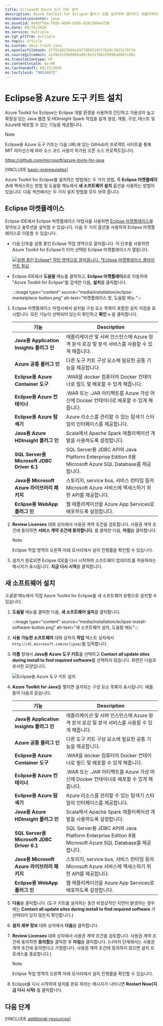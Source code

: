 ```yaml
---
title: Eclipse용 Azure 도구 키트 설치
description: Azure Toolkit for Eclipse 플러그 인을 설치하여 클라우드 애플리케이션을 만들어 Azure에 배포하는 방법에 대해 알아봅니다.
documentationcenter: java
ms.assetid: 9e93ff6a-f42b-4d99-b55b-624136b4a730
ms.date: 08/25/2020
ms.service: multiple
ms.tgt_pltfrm: multiple
ms.topic: article
ms.custom: devx-track-java
ms.openlocfilehash: 27793d827b60a5977968529377b20c7033170ffe
ms.sourcegitcommit: a139e25190960ba89c9e31f861f0996a6067cd6c
ms.translationtype: HT
ms.contentlocale: ko-KR
ms.lasthandoff: 09/15/2020
ms.locfileid: "90534672"
---
```

# <a name="installing-the-azure-toolkit-for-eclipse"></a>Eclipse용 Azure 도구 키트 설치

Azure Toolkit for Eclipse는 Eclipse 개발 환경을 사용하여 간단하고 가용성이 높고 확장성 있는 Java 웹앱 및 HDInsight Spark 작업을 쉽게 생성, 개발, 구성, 테스트 및 Azure에 배포할 수 있는 기능을 제공합니다.

> [!NOTE] 
> 
> Eclipse용 Azure 도구 키트는 다음 URL에 있는 GitHub의 프로젝트 사이트를 통해 MIT 라이선스에 따라 소스 코드 사용이 허가된 오픈 소스 프로젝트입니다. 
> 
> <https://github.com/microsoft/azure-tools-for-java> 
> 

[!INCLUDE [basic-prerequisites](includes/basic-prerequisites.md)]

Azure Toolkit for Eclipse를 설치하는 방법에는 두 가지 방법, 즉 **Eclipse 마켓플레이스**에 액세스하는 방법 및 도움말 메뉴에서 **새 소프트웨어 설치** 옵션을 사용하는 방법이 있습니다. 다음 섹션에서는 두 가지 설치 방법을 모두 보여 줍니다.

## <a name="eclipse-marketplace"></a>Eclipse 마켓플레이스

Eclipse IDE에서 Eclipse 마켓플레이스 마법사를 사용하면 [Eclipse 마켓플레이스](https://marketplace.eclipse.org/)를 찾아보고 솔루션을 설치할 수 있습니다. 다음 두 가지 옵션을 사용하여 Eclipse 마켓플레이스로 이동할 수 있습니다.

   * 다음 단추를 실행 중인 Eclipse 작업 영역으로 끌어옵니다. 이 단추를 사용하면 Azure Toolkit for Eclipse가 이미 선택된 Eclipse 마켓플레이스가 열립니다.

      [![실행 중인 Eclipse* 작업 영역으로 끌어옵니다. *Eclipse 마켓플레이스 클라이언트 필요](https://marketplace.eclipse.org/sites/all/themes/solstice/public/images/marketplace/btn-install.png)](http://marketplace.eclipse.org/marketplace-client-intro?mpc_install=1919278 "실행 중인 Eclipse* 작업 영역으로 끌어옵니다. *Eclipse 마켓플레이스 클라이언트 필요")

   * Eclipse IDE에서 **도움말** 메뉴를 클릭하고, **Eclipse 마켓플레이스**로 이동하여 "Azure Toolkit for Eclipse"를 검색한 다음, **설치**를 클릭합니다.

      :::image type="content" source="media/installation/eclipse-marketplace-button.png" alt-text="마켓플레이스 창, 도움말 메뉴."::: 

1. Eclipse 마켓플레이스 마법사에서 설치될 구성 요소 목록이 포함된 설치 지침을 표시합니다. 모든 기능이 선택되어 있는지 확인하고 **확인 >** 을 클릭합니다.

   | 기능 | Description | 
   |---|---| 
   | **Java용 Application Insights 플러그 인** | 애플리케이션 및 서버 인스턴스에 Azure 원격 분석 로깅 및 분석 서비스를 사용할 수 있게 해줍니다. | 
   | **Azure 공통 플러그 인** | 다른 도구 키트 구성 요소에 필요한 공통 기능을 제공합니다. | 
   | **Eclipse용 Azure Container 도구** | .WAR을 docker 컴퓨터의 Docker 컨테이너로 빌드 및 배포할 수 있게 해줍니다. | 
   | **Eclipse용 Azure 컨테이너** | .WAR 또는 .JAR 아티팩트를 Azure 가상 머신에 Docker 컨테이너로 배포할 수 있게 해줍니다. | 
   | **Eclipse용 Azure 탐색기** | Azure 리소스를 관리할 수 있는 탐색기 스타일의 인터페이스를 제공합니다. | 
   | **Java용 Azure HDInsight 플러그 인** | Scala에서 Apache Spark 애플리케이션 개발을 사용하도록 설정합니다. |
   | **SQL Server용 Microsoft JDBC Driver 6.1** | SQL Server용 JDBC API와 Java Platform Enterprise Edition 8용 Microsoft Azure SQL Database를 제공합니다. | 
   | **Java용 Microsoft Azure 라이브러리 패키지** | 스토리지, service bus, 서비스 런타임 등의 Microsoft Azure 서비스에 액세스하기 위한 API를 제공합니다. | 
   | **Eclipse용 WebApp 플러그 인** | 웹 애플리케이션을 Azure App Services로 배포하도록 설정합니다. | 

1. **Review Licenses** 대화 상자에서 사용권 계약 조건을 검토합니다. 사용권 계약 조건에 동의하면 **서비스 계약 조건에 동의합니다.** 를 클릭한 다음, **마침**을 클릭합니다. 

   > [!NOTE]
   > Eclipse 작업 영역의 오른쪽 아래 모서리에서 설치 진행률을 확인할 수 있습니다.

4. 설치가 완료되면 Eclipse IDE를 다시 시작하여 소프트웨어 업데이트를 적용하라는 메시지가 표시됩니다. **지금 다시 시작**을 클릭합니다.

## <a name="install-new-software"></a>새 소프트웨어 설치

*도움말* 메뉴에서 직접 Azure Toolkit for Eclipse를 새 소프트웨어 유형으로 설치할 수 있습니다.

1. **도움말** 메뉴를 클릭한 다음, **새 소프트웨어 설치**를 클릭합니다.

   :::image type="content" source="media/installation/eclipse-install-software-button.png" alt-text="새 소프트웨어 설치, 도움말 메뉴"::: 

1. **사용 가능한 소프트웨어** 대화 상자의 **작업** 텍스트 상자에서 `http://dl.microsoft.com/eclipse/`를 입력합니다.

1. **이름** 창에서 **Java용 Azure 도구 키트**를 선택하고 **Contact all update sites during install to find required software**를 선택하지 않습니다. 화면은 다음과 유사한 모양입니다.

   ![Eclipse용 Azure 도구 키트 설치][02]

1. **Azure Toolkit for Java**를 펼치면 설치되는 구성 요소 목록이 표시됩니다. 예를 들어 다음과 같습니다.

   | 기능 | Description | 
   |---|---| 
   | **Java용 Application Insights 플러그 인** | 애플리케이션 및 서버 인스턴스에 Azure 원격 분석 로깅 및 분석 서비스를 사용할 수 있게 해줍니다. | 
   | **Azure 공통 플러그 인** | 다른 도구 키트 구성 요소에 필요한 공통 기능을 제공합니다. | 
   | **Eclipse용 Azure Container 도구** | .WAR을 docker 컴퓨터의 Docker 컨테이너로 빌드 및 배포할 수 있게 해줍니다. | 
   | **Eclipse용 Azure 컨테이너** | .WAR 또는 .JAR 아티팩트를 Azure 가상 머신에 Docker 컨테이너로 배포할 수 있게 해줍니다. | 
   | **Eclipse용 Azure 탐색기** | Azure 리소스를 관리할 수 있는 탐색기 스타일의 인터페이스를 제공합니다. | 
   | **Java용 Azure HDInsight 플러그 인** | Scala에서 Apache Spark 애플리케이션 개발을 사용하도록 설정합니다. |
   | **SQL Server용 Microsoft JDBC Driver 6.1** | SQL Server용 JDBC API와 Java Platform Enterprise Edition 8용 Microsoft Azure SQL Database를 제공합니다. | 
   | **Java용 Microsoft Azure 라이브러리 패키지** | 스토리지, service bus, 서비스 런타임 등의 Microsoft Azure 서비스에 액세스하기 위한 API를 제공합니다. | 
   | **Eclipse용 WebApp 플러그 인** | 웹 애플리케이션을 Azure App Services로 배포하도록 설정합니다. | 

1. **다음**을 클릭합니다. (도구 키트를 설치하는 동안 비정상적인 지연이 발생하는 경우에는 **Contact all update sites during install to find required software** 가 선택되어 있지 않은지 확인합니다.)

1. **설치 세부 정보** 대화 상자에서 **다음**을 클릭합니다.

1. **Review Licenses** 대화 상자에서 사용권 계약 조건을 검토합니다. 사용권 계약 조건에 동의하면 **동의함**을 클릭한 후 **마침**을 클릭합니다. (나머지 단계에서는 사용권 계약 조건에 동의한다고 가정합니다. 사용권 계약 조건에 동의하지 않으면 설치 프로세스를 종료합니다.)

   > [!NOTE]
   > Eclipse 작업 영역의 오른쪽 아래 모서리에서 설치 진행률을 확인할 수 있습니다.

1. Eclipse를 다시 시작하여 설치를 완료 하라는 메시지가 나타나면 **Restart Now(지금 다시 시작)** 를 클릭합니다.

## <a name="next-steps"></a>다음 단계

[!INCLUDE [additional-resources](includes/additional-resources.md)]

<!-- URL List -->

<!-- Legacy MSDN URL = https://msdn.microsoft.com/library/azure/hh690946.aspx -->

<!-- IMG List -->
[02]: media/installation/eclipse-installation-02.png

